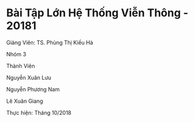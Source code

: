 # Bài Tập Lớn Hệ Thống Viễn Thông - 20181
Giảng Viên: TS. Phùng Thị Kiều Hà

Nhóm 3

Thành Viên

Nguyễn Xuân Lưu

Nguyễn Phương Nam

Lê Xuân Giang

Thực hiện: Tháng 10/2018
